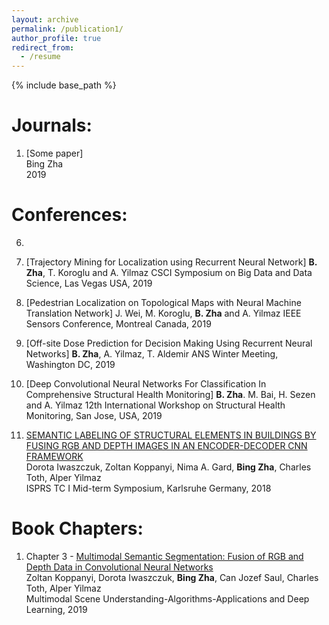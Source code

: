 ```yaml
---
layout: archive
permalink: /publication1/
author_profile: true
redirect_from:
  - /resume
---
```


{% include base_path %}

Journals:
======
1. [Some paper]   
Bing Zha    
2019


Conferences:
======
6. 

5. [Trajectory Mining for Localization using Recurrent Neural Network]
**B. Zha**, T. Koroglu and A. Yilmaz
CSCI Symposium on Big Data and Data Science, Las Vegas USA, 2019

4. [Pedestrian Localization on Topological Maps with Neural Machine Translation Network]
J. Wei, M. Koroglu, **B. Zha** and A. Yilmaz
IEEE Sensors Conference, Montreal Canada, 2019

3. [Off-site Dose Prediction for Decision Making Using Recurrent Neural Networks]
**B. Zha**, A. Yilmaz, T. Aldemir
ANS Winter Meeting, Washington DC, 2019

2. [Deep Convolutional Neural Networks For Classification In Comprehensive Structural Health Monitoring]
**B. Zha**. M. Bai, H. Sezen and A. Yilmaz
12th International Workshop on Structural Health Monitoring, San Jose, USA, 2019

1. [SEMANTIC LABELING OF STRUCTURAL ELEMENTS IN BUILDINGS BY FUSING RGB AND DEPTH IMAGES IN AN ENCODER-DECODER CNN FRAMEWORK](https://www.int-arch-photogramm-remote-sens-spatial-inf-sci.net/XLII-1/225/2018/isprs-archives-XLII-1-225-2018.pdf)  
Dorota Iwaszczuk, Zoltan Koppanyi, Nima A. Gard, **Bing Zha**, Charles Toth, Alper Yilmaz  
ISPRS TC I Mid-term Symposium, Karlsruhe Germany, 2018     



Book Chapters:
======
1. Chapter 3 - [Multimodal Semantic Segmentation: Fusion of RGB and Depth Data in Convolutional Neural Networks](https://www.sciencedirect.com/science/article/pii/B9780128173589000093)   
Zoltan Koppanyi, Dorota Iwaszczuk, **Bing Zha**, Can Jozef Saul, Charles Toth, Alper Yilmaz  
Multimodal Scene Understanding-Algorithms-Applications and Deep Learning, 2019


